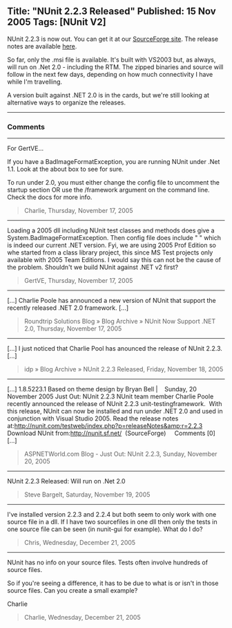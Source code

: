 Title: "NUnit 2.2.3 Released"
Published: 15 Nov 2005
Tags: [NUnit V2]
---
NUnit 2.2.3 is now out. You can get it at our <a href="http://nunit.sf.net">SourceForge site</a>. The release notes are available <a href="http://nunit.org/?p=releaseNotes&r=2.2.3">here</a>.

So far, only the .msi file is available. It's built with VS2003 but, as always, will run on .Net 2.0 - including the RTM. The zipped binaries and source will follow in the next few days, depending on how much connectivity I have while I'm travelling.

A version built against .NET 2.0 is in the cards, but we're still looking at alternative ways to organize the releases.

---

### Comments

---

For GertVE... 

If you have a BadImageFormatException, you are running NUnit under .Net 1.1. Look at the about box to see for sure.

To run under 2.0, you must either change the config file to uncomment the startup section OR use the /framework argument on the command line. Check the docs for more info.
>Charlie, Thursday, November 17, 2005

---

Loading a 2005 dll including NUnit test classes and methods does give a System.BadImageFormatException. 
Then config file does include "  " which is indeed our current .NET version.
Fyi, we are using 2005 Prof Edition so whe started from a class library project, this since MS Test projects only available with 2005 Team Editions. I would say this can not be the cause of the problem.
Shouldn't we build NUnit against .NET v2 first?
>GertVE, Thursday, November 17, 2005

---

[...] Charlie Poole has announced a new version of NUnit that support the recently released .NET 2.0 framework. [...]
>Roundtrip Solutions Blog &raquo; Blog Archive &raquo; NUnit Now Support .NET 2.0, Thursday, November 17, 2005

---

[...] I just noticed that Charlie Pool has anounced the release of NUnit 2.2.3. [...]
>idp &raquo; Blog Archive &raquo; NUnit 2.2.3 Released, Friday, November 18, 2005

---

[...] 1.8.5223.1 Based on theme design by Bryan Bell |&nbsp;&nbsp;        &nbsp;Sunday, 20 November 2005 Just Out: NUnit 2.2.3 NUnit team member Charlie Poole recently announced the release of NUnit 2.2.3 unit-testingframework.&nbsp; With this release, NUnit can now be installed and run under .NET 2.0 and used in conjunction with Visual Studio 2005. Read the release notes at:http://nunit.com/testweb/index.php?p=releaseNotes&amp;r=2.2.3 Download&nbsp;NUnit from:http://nunit.sf.net/&nbsp; (SourceForge)  &nbsp;&nbsp;&nbsp;&nbsp;Comments [0]&nbsp;&nbsp; [...]
>ASPNETWorld.com Blog - Just Out: NUnit 2.2.3, Sunday, November 20, 2005

---

NUnit 2.2.3 Released: Will run on .Net 2.0
>Steve Bargelt, Saturday, November 19, 2005

---

I've installed version 2.2.3 and 2.2.4 but both seem to only work with one source file in a dll. If I have two sourcefiles in one dll then only the tests in one source file can be seen (in nunit-gui for example). What do I do?
>Chris, Wednesday, December 21, 2005

---

NUnit has no info on your source files. Tests often involve hundreds of source files.

So if you're seeing a difference, it has to be due to what is or isn't in those source files. Can you create a small example?

Charlie
>Charlie, Wednesday, December 21, 2005
